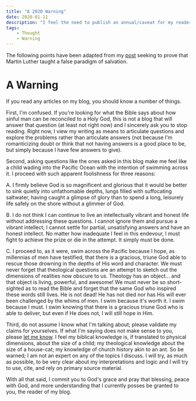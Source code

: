 ```yaml
---
title: "A 2020 Warning"
date: 2020-01-11
description: "I feel the need to publish an annual/caveat for my readers making it clear that I write more from a desire for answers than an assumption that I have the answers."
tags:
    - Thought
    - Warning
---
```


The following points have been adapted from my [post](/posts/martin-luther-false-paradigm-of-salvation/) seeking to prove that Martin Luther taught a false paradigm of salvation.

# A Warning

If you read any articles on my blog, you should know a number of things.

First, I'm confused. If you're looking for what the Bible says about how sinful man can be reconciled to a Holy God, this is not a blog that will answer that question (at least not right now) and I sincerely ask you to stop reading. Right now, I view my writing as means to articulate questions and explore the problems rather than articulate answers (not because I'm romanticizing doubt or think that not having answers is a good place to be, but simply because I have few answers to give).

Second, asking questions like the ones asked in this blog make me feel like a child wading into the Pacific Ocean with the intention of swimming across it. I proceed with such apparent foolishness for three reasons:

A. I firmly believe God is so magnificent and glorious that it would be better to sink quietly into unfathomable depths, lungs filled with suffocating saltwater, having caught a glimpse of glory than to spend a long, leisurely life safely on the shore without a glimmer of God.

B. I do not think I can continue to live an intellectually vibrant and honest life without addressing these questions. I cannot ignore them and pursue a vibrant intellect; I cannot settle for partial, unsatisfying answers and have an honest intellect. No matter how inadequate I feel in this endevour, I must fight to achieve the prize or die in the attempt. It simply must be done.

C. I proceed to, as it were, swim across the Pacific because I hope, as millennias of men have testified, that there is a gracious, triune God able to rescue those drowning in the depths of His word and character. We must never forget that theological questions are an attempt to sketch out the dimensions of realities now obscure to us. Theology has an object... and that object is living, powerful, and awesome! We must never be so short-sighted as to read the Bible and forget that the same God who inspired these words still lives. He is not dead! He has not died nor has His will ever been challenged by the whims of men. I swim because it's worth it. I swim because I must. I swim knowing that there is a gracious triune God who is able to deliver, but even if He does not, I will still hope in Him.

Third, do not assume I know what I'm talking about; please validate my claims for yourselves. If what I'm saying does not make sense to you, please [let me know](https://hightower.space/contact/). I feel my biblical knowledge is, if translated to physical dimensions, about the size of a child; my theological knowledge about the size of a house-cat; my knowledge of church history akin to an ant. So be warned; I am not an expert on any of the topics I discuss. I will try, as much as possible, to be very clear about my interpretations and logic and I will try to use, cite, and rely on primary source material.

With all that said, I commit you to God's grace and pray that blessing, peace with God, and more understanding that I currently posses be granted to you, the reader of my blog.
